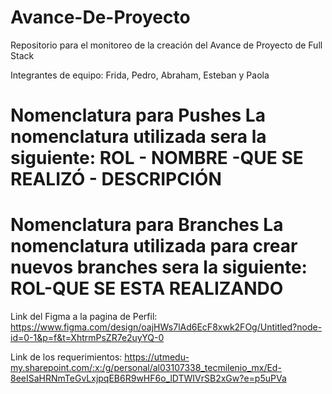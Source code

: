# Avance-De-Proyecto
Repositorio para el monitoreo de la creación del Avance de Proyecto de Full Stack


Integrantes de equipo: Frida, Pedro, Abraham, Esteban y Paola


# Nomenclatura para Pushes La nomenclatura utilizada sera la siguiente: ROL - NOMBRE -QUE SE REALIZÓ - DESCRIPCIÓN
# Nomenclatura para Branches La nomenclatura utilizada para crear nuevos branches sera la siguiente: ROL-QUE SE ESTA REALIZANDO


Link del Figma a la pagina de Perfil: https://www.figma.com/design/oajHWs7lAd6EcF8xwk2FOg/Untitled?node-id=0-1&p=f&t=XhtrmPsZR7e2uyYQ-0


Link de los requerimientos: https://utmedu-my.sharepoint.com/:x:/g/personal/al03107338_tecmilenio_mx/Ed-8eeISaHRNmTeGvLxjpqEB6R9wHF6o_lDTWIVrSB2xGw?e=p5uPVa
